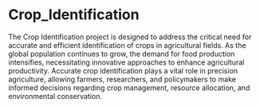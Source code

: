 # Crop_Identification

The Crop Identification project is designed to address the critical need for accurate and efficient identification of crops in agricultural fields. As the global population continues to grow, the demand for food production intensifies, necessitating innovative approaches to enhance agricultural productivity. Accurate crop identification plays a vital role in precision agriculture, allowing farmers, researchers, and policymakers to make informed decisions regarding crop management, resource allocation, and environmental conservation.
